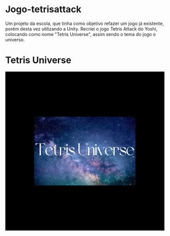 # Jogo-tetrisattack

Um projeto da escola, que tinha como objetivo refazer um jogo já existente, porém desta vez utilizando a Unity. Recriei o jogo Tetris Attack do Yoshi, colocando como nome "Tetris Universe", assim sendo o tema do jogo o universo.

# Tetris Universe

![esquema lógico](TetrisUniverse-1.png)
